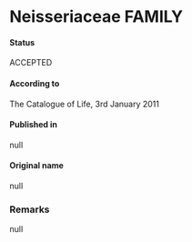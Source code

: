 Neisseriaceae FAMILY
=======

#### Status
ACCEPTED

#### According to
The Catalogue of Life, 3rd January 2011

#### Published in
null

#### Original name
null

### Remarks
null
